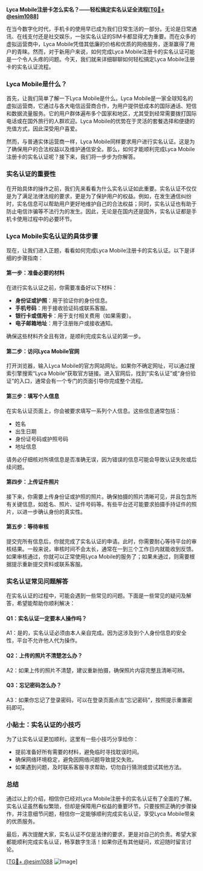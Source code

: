 **Lyca Mobile注册卡怎么实名？——轻松搞定实名认证全流程[[TG💪+ @esim1088](https://t.me/s/esim1088)]**

在当今数字化时代，手机卡的使用早已成为我们日常生活的一部分。无论是日常通讯、在线支付还是社交娱乐，一张实名认证的SIM卡都显得尤为重要。而在众多的虚拟运营商中，Lyca Mobile凭借其低廉的价格和优质的网络服务，逐渐赢得了用户的青睐。然而，对于新用户来说，如何完成Lyca Mobile注册卡的实名认证可能是一个令人头疼的问题。今天，我们就来详细聊聊如何轻松搞定Lyca Mobile注册卡的实名认证流程。

### Lyca Mobile是什么？

首先，让我们简单了解一下Lyca Mobile是什么。Lyca Mobile是一家全球知名的虚拟运营商，它通过与各大电信运营商合作，为用户提供低成本的国际通话、短信和数据流量服务。它的用户群体遍布多个国家和地区，尤其受到经常需要拨打国际电话或在国外旅行的人群欢迎。Lyca Mobile的优势在于灵活的套餐选择和便捷的充值方式，因此深受用户喜爱。

然而，与普通实体运营商一样，Lyca Mobile同样要求用户进行实名认证。这是为了确保用户的合法权益以及维护通信安全。那么，如何才能顺利完成Lyca Mobile注册卡的实名认证呢？接下来，我们将一步步为你解答。

### 实名认证的重要性

在开始具体的操作之前，我们先来看看为什么实名认证如此重要。实名认证不仅仅是为了满足法律法规的要求，更是为了保护用户的权益。例如，在发生通信纠纷时，实名信息可以帮助用户更好地维护自己的合法权益；同时，实名认证也有助于防止电信诈骗等不法行为的发生。因此，无论是在国内还是国外，实名认证都是手机卡使用过程中的必要环节。

### Lyca Mobile实名认证的具体步骤

现在，让我们进入正题，看看如何完成Lyca Mobile注册卡的实名认证。以下是详细的步骤指南：

#### 第一步：准备必要的材料

在进行实名认证之前，你需要准备好以下材料：
- **身份证或护照**：用于验证你的身份信息。
- **手机号码**：用于接收验证码或联系客服。
- **银行卡或信用卡**：用于支付相关费用（如果需要）。
- **电子邮箱地址**：用于注册账户或接收通知。

确保这些材料齐全且有效，是顺利完成实名认证的第一步。

#### 第二步：访问Lyca Mobile官网

打开浏览器，输入Lyca Mobile的官方网站网址。如果你不确定网址，可以通过搜索引擎搜索“Lyca Mobile”获取官方链接。进入官网后，找到“实名认证”或“身份验证”的入口，通常会有一个专门的页面引导你完成整个流程。

#### 第三步：填写个人信息

在实名认证页面上，你会被要求填写一系列个人信息。这些信息通常包括：
- 姓名
- 出生日期
- 身份证号码或护照号码
- 地址信息

请务必仔细核对所填信息是否准确无误，因为错误的信息可能会导致认证失败或后续问题。

#### 第四步：上传证件照片

接下来，你需要上传身份证或护照的照片。确保拍摄的照片清晰可见，并且包含所有关键信息，如姓名、照片、证件号码等。有些平台还可能要求拍摄手持证件的照片，以进一步确认身份的真实性。

#### 第五步：等待审核

提交完所有信息后，你就完成了实名认证的申请。此时，你需要耐心等待平台的审核结果。一般来说，审核时间不会太长，通常在一到三个工作日内就能收到反馈。如果审核通过，你就可以正常使用Lyca Mobile的服务了；如果未通过，则需要根据提示重新提交资料或联系客服。

### 实名认证常见问题解答

在实名认证的过程中，可能会遇到一些常见的问题。下面是一些常见的疑问及解答，希望能帮助你顺利解决：

#### Q1：实名认证一定要本人操作吗？
A1：是的，实名认证必须由本人亲自完成。因为这涉及到个人身份信息的安全性，平台不允许他人代为操作。

#### Q2：上传的照片不清楚怎么办？
A2：如果上传的照片不清楚，建议重新拍摄，确保照片内容完整且清晰可辨。

#### Q3：忘记密码怎么办？
A3：如果你忘记了登录密码，可以在登录页面点击“忘记密码”，按照提示重置密码即可。

### 小贴士：实名认证的小技巧

为了让实名认证更加顺利，这里有一些小技巧分享给你：
- 提前准备好所有需要的材料，避免临时寻找耽误时间。
- 确保网络环境稳定，避免因网络问题导致提交失败。
- 如果遇到问题，及时联系客服寻求帮助，切勿自行猜测或尝试其他方法。

### 总结

通过以上的介绍，相信你已经对Lyca Mobile注册卡的实名认证有了全面的了解。实名认证虽然看似繁琐，但却是保障用户权益的重要环节。只要按照正确的步骤操作，并注意细节问题，相信你一定能够顺利完成实名认证，享受Lyca Mobile带来的优质服务。

最后，再次提醒大家，实名认证不仅是法律的要求，更是对自己的负责。希望大家都能顺利完成实名认证，畅享数字生活！如果你还有其他疑问，欢迎随时留言讨论。

[[TG💪+ @esim1088](https://t.me/s/esim1088) ![Image](https://i.postimg.cc/4NQfJmqS/Snipaste-2025-05-13-00-14-12.png)]